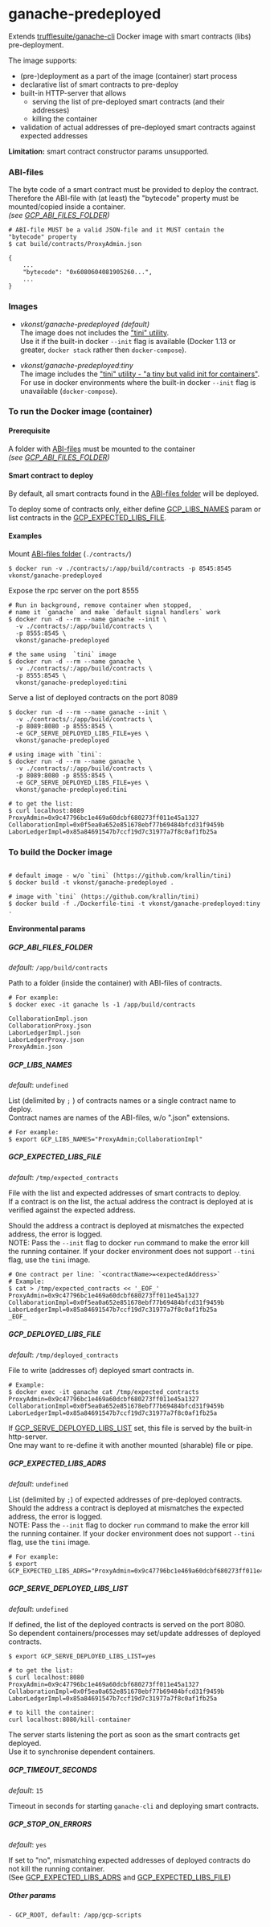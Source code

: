 # ganache-predeployed

Extends [trufflesuite/ganache-cli](https://github.com/trufflesuite/ganache-cli#docker) Docker image with smart contracts (libs) pre-deployment.  

The image supports:
- (pre-)deployment as a part of the image (container) start process
- declarative list of smart contracts to pre-deploy
- built-in HTTP-server that allows
    - serving the list of pre-deployed smart contracts (and their addresses)
    - killing the container
- validation of actual addresses of pre-deployed smart contracts against expected addresses     

__Limitation:__ smart contract constructor params unsupported.

### ABI-files
The byte code of a smart contract must be provided to deploy the contract.  
Therefore the ABI-file with (at least) the "bytecode" property must be mounted/copied inside a container.  
_(see [GCP_ABI_FILES_FOLDER](#GCP_ABI_FILES_FOLDER))_

```shell script
# ABI-file MUST be a valid JSON-file and it MUST contain the "bytecode" property  
$ cat build/contracts/ProxyAdmin.json

{
    ...
    "bytecode": "0x6080604081905260...",
    ...
}
```

### Images

- _vkonst/ganache-predeployed (default)_  
The image does not includes the ["tini" utility](https://github.com/krallin/tini).     
Use it if the built-in docker `--init` flag is available (Docker 1.13 or greater, `docker stack` rather then `docker-compose`).

- _vkonst/ganache-predeployed:tiny_  
The image includes the ["tini" utility - "a tiny but valid init for containers"](https://github.com/krallin/tini).   
For use in docker environments where the built-in docker `--init` flag is unavailable (`docker-compose`).

### To run the Docker image (container)

#### Prerequisite  
A folder with [ABI-files](#ABI-files) must be mounted to the container  
_(see [GCP_ABI_FILES_FOLDER](#GCP_ABI_FILES_FOLDER))_

#### Smart contract to deploy
By default, all smart contracts found in the [ABI-files folder](#ABI-files) will be deployed.

To deploy some of contracts only, either define [GCP_LIBS_NAMES](#GCP_LIBS_NAMES) param or list contracts in the [GCP_EXPECTED_LIBS_FILE](#GCP_EXPECTED_LIBS_FILE).

#### Examples

Mount [ABI-files folder](#ABI-files) (`./contracts/`)
```shell script
$ docker run -v ./contracts/:/app/build/contracts -p 8545:8545 vkonst/ganache-predeployed
```

Expose the rpc server on the port 8555
```shell script
# Run in background, remove container when stopped,
# name it `ganache` and make `default signal handlers` work
$ docker run -d --rm --name ganache --init \
  -v ./contracts/:/app/build/contracts \
  -p 8555:8545 \
  vkonst/ganache-predeployed

# the same using  `tini` image
$ docker run -d --rm --name ganache \
  -v ./contracts/:/app/build/contracts \
  -p 8555:8545 \
  vkonst/ganache-predeployed:tini
```

Serve a list of deployed contracts on the port 8089
```shell script
$ docker run -d --rm --name ganache --init \
  -v ./contracts/:/app/build/contracts \
  -p 8089:8080 -p 8555:8545 \
  -e GCP_SERVE_DEPLOYED_LIBS_FILE=yes \
  vkonst/ganache-predeployed

# using image with `tini`:
$ docker run -d --rm --name ganache \
  -v ./contracts/:/app/build/contracts \
  -p 8089:8080 -p 8555:8545 \
  -e GCP_SERVE_DEPLOYED_LIBS_FILE=yes \
  vkonst/ganache-predeployed:tini

# to get the list:
$ curl localhost:8089
ProxyAdmin=0x9c47796bc1e469a60dcbf680273ff011e45a1327
CollaborationImpl=0x0f5ea0a652e851678ebf77b69484bfcd31f9459b
LaborLedgerImpl=0x85a84691547b7ccf19d7c31977a7f8c0af1fb25a
```

### To build the Docker image
```shell script

# default image - w/o `tini` (https://github.com/krallin/tini) 
$ docker build -t vkonst/ganache-predeployed .

# image with `tini` (https://github.com/krallin/tini)
$ docker build -f ./Dockerfile-tini -t vkonst/ganache-predeployed:tiny .
```

#### Environmental params 

##### GCP_ABI_FILES_FOLDER
_default:_ `/app/build/contracts`

Path to a folder (inside the container) with ABI-files of contracts.

```shell script
# For example:
$ docker exec -it ganache ls -1 /app/build/contracts

CollaborationImpl.json
CollaborationProxy.json
LaborLedgerImpl.json
LaborLedgerProxy.json
ProxyAdmin.json
```

##### GCP_LIBS_NAMES
_default_: `undefined`

List (delimited by `;` ) of contracts names or a single contract name to deploy.  
Contract names are names of the ABI-files, w/o ".json" extensions.

```shell script
# For example:
$ export GCP_LIBS_NAMES="ProxyAdmin;CollaborationImpl"
```

##### GCP_EXPECTED_LIBS_FILE
_default_: `/tmp/expected_contracts`

File with  the list and expected addresses of smart contracts to deploy.  
If a contract is on the list, the actual address the contract is deployed at is verified against the expected address.

Should the address a contract is deployed at mismatches the expected address, the error is logged.  
NOTE: Pass the `--init` flag to docker `run` command to make the error kill the running container.
If your docker environment does not support `--tini` flag, use the `tini` image.
```
# One contract per line: `<contractName>=<expectedAddress>`
# Example:
$ cat > /tmp/expected_contracts << '_EOF_'
ProxyAdmin=0x9c47796bc1e469a60dcbf680273ff011e45a1327
CollaborationImpl=0x0f5ea0a652e851678ebf77b69484bfcd31f9459b
LaborLedgerImpl=0x85a84691547b7ccf19d7c31977a7f8c0af1fb25a
_EOF_
```

##### GCP_DEPLOYED_LIBS_FILE
_default_: `/tmp/deployed_contracts`

File to write (addresses of) deployed smart contracts in.  
```shell script
# Example:
$ docker exec -it ganache cat /tmp/expected_contracts
ProxyAdmin=0x9c47796bc1e469a60dcbf680273ff011e45a1327
CollaborationImpl=0x0f5ea0a652e851678ebf77b69484bfcd31f9459b
LaborLedgerImpl=0x85a84691547b7ccf19d7c31977a7f8c0af1fb25a
```
If [GCP_SERVE_DEPLOYED_LIBS_LIST](#GCP_SERVE_DEPLOYED_LIBS_LIST) set, this file is served by the built-in http-server.    
One may want to re-define it with another mounted (sharable) file or pipe.

##### GCP_EXPECTED_LIBS_ADRS
_default_: `undefined`

List (delimited by `;`) of expected addresses of pre-deployed contracts.  
Should the address a contract is deployed at mismatches the expected address, the error is logged.  
NOTE: Pass the `--init` flag to docker `run` command to make the error kill the running container.
If your docker environment does not support `--tini` flag, use the `tini` image.

```shell script
# For example:
$ export GCP_EXPECTED_LIBS_ADRS="ProxyAdmin=0x9c47796bc1e469a60dcbf680273ff011e45a1327;CollaborationImpl=0x0f5ea0a652e851678ebf77b69484bfcd31f9459b"
```

##### GCP_SERVE_DEPLOYED_LIBS_LIST
_default_: `undefined`

If defined, the list of the deployed contracts is served on the port 8080.  
So dependent containers/processes may set/update addresses of deployed contracts.  

```shell script
$ export GCP_SERVE_DEPLOYED_LIBS_LIST=yes

# to get the list:
$ curl localhost:8080
ProxyAdmin=0x9c47796bc1e469a60dcbf680273ff011e45a1327
CollaborationImpl=0x0f5ea0a652e851678ebf77b69484bfcd31f9459b
LaborLedgerImpl=0x85a84691547b7ccf19d7c31977a7f8c0af1fb25a

# to kill the container:
curl localhost:8080/kill-container
```

The server starts listening the port as soon as the smart contracts get deployed.  
Use it to synchronise dependent containers.  

##### GCP_TIMEOUT_SECONDS
_default_: `15`

Timeout in seconds for starting `ganache-cli` and deploying smart contracts.

##### GCP_STOP_ON_ERRORS
_default_: `yes`

If set to "no", mismatching expected addresses of deployed contracts do not kill the running container.  
(See [GCP_EXPECTED_LIBS_ADRS](#GCP_EXPECTED_LIBS_ADRS) and [GCP_EXPECTED_LIBS_FILE](#GCP_EXPECTED_LIBS_FILE))

##### Other params
```shell script
- GCP_ROOT, default: /app/gcp-scripts
```
